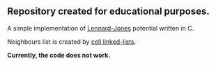 ## Repository created for educational purposes.

A simple implementation of [Lennard-Jones](https://en.wikipedia.org/wiki/Lennard-Jones_potential) potential written in C.

Neighbours list is created by [cell linked-lists](https://aiichironakano.github.io/cs653/01MD.pdf).

**Currently, the code does not work.**
